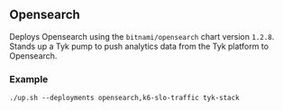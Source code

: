 ## Opensearch
Deploys Opensearch using the `bitnami/opensearch` chart version `1.2.8`.
Stands up a Tyk pump to push analytics data from the Tyk platform to Opensearch.

### Example
```
./up.sh --deployments opensearch,k6-slo-traffic tyk-stack
```
